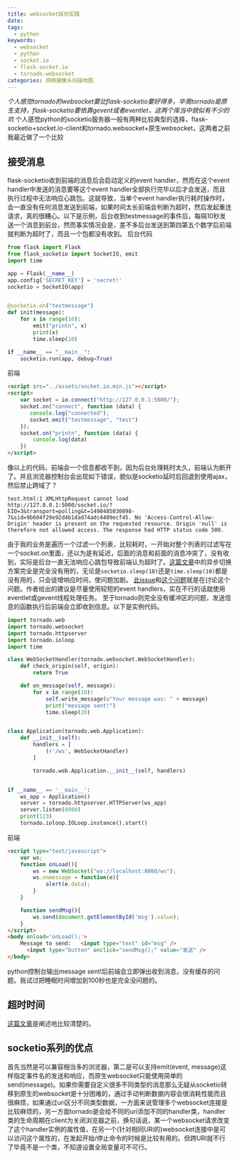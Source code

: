 ```yaml
---
title: websocket踩坑实践
date:
tags:
  - python
keywords:
  - websocket
  - python
  - socket.io
  - flask-socket.io
  - tornado.websocket
categories: 网络摄像头扫描地图
---
```

*个人感觉tornado的websocket要比flask-socketio要好得多，毕竟tornado是原生支持，flask-socketio要依靠gevent或者eventlet，这两个库当中貌似有不少的坑*
个人感觉python的socketio服务器一般有两种比较典型的选择，flask-socketio+socket.io-client和tornado.websocket+原生websocket，这两者之前我最近做了一个比较
<!-- more -->
## 接受消息
flask-socketio收到前端的消息后会启动定义的event handler，然而在这个event handler中发送的消息要等这个event handler全部执行完毕以后才会发送，而且执行过程中无法响应心跳包。这就导致，当单个event handler执行耗时操作时，会一直没有任何消息发送到前端，如果时间太长前端会判断为超时，然后发起重连请求，真的很糟心。以下是示例，后台收到testmessage的事件后，每隔10秒发送一个消息到前台，然而事实情况会是，差不多后台发送到第四第五个数字后前端就判断为超时了，而且一个包都没有收到。
后台代码
```python
from flask import Flask
from flask_socketio import SocketIO, emit
import time

app = Flask(__name__)
app.config['SECRET_KEY'] = 'secret!'
socketio = SocketIO(app)


@socketio.on("testmessage")
def init(message):
    for x in range(10):
        emit("printn", x)
        print(x)
        time.sleep(10)

if __name__ == "__main__":
    socketio.run(app, debug=True)
```
前端
```html
<script src="../assets/socket.io.min.js"></script>
<script>
    var socket = io.connect("http://127.0.0.1:5000/");
    socket.on("connect", function (data) {
       console.log("connected");
       socket.emit("testmessage", "test")
    });
    socket.on("printn", function (data) {
        console.log(data)
    })
</script>
```
像以上的代码，前端会一个信息都收不到，因为后台处理耗时太久，前端认为断开了。并且浏览器控制台会出现如下错误，貌似是socketio延时后回退到使用ajax，然后禁止跨域了？
```error
test.html:1 XMLHttpRequest cannot load http://127.0.0.1:5000/socket.io/?EIO=3&transport=polling&t=1498485030898-7&sid=9b604f29e92d4b1dad74adc4409ecf45. No 'Access-Control-Allow-Origin' header is present on the requested resource. Origin 'null' is therefore not allowed access. The response had HTTP status code 500.
```
由于我的业务是遍历一个过滤一个列表，比较耗时，一开始对整个列表的过滤写在一个socket.on里面，还以为是有延迟，后面的消息和前面的消息冲突了，没有收到，实际是后台一直无法响应心跳包导致前端认为超时了。[这篇文章](http://www.mamicode.com/info-detail-1667562.html)中的异步切换方案完全是完全没有用的，无论是` socketio.sleep(10) `还是` time.sleep(10) `都是没有用的，只会徒增响应时间，使问题加剧。
[此issue](https://github.com/miguelgrinberg/Flask-SocketIO/issues/266)和[这个问题](https://stackoverflow.com/questions/26747253/why-does-my-code-disconnects-a-socket-io-connection-in-node)就是在讨论这个问题。作者给出的建议是尽量使用较短的event handlers，实在不行的话就使用eventlet或gevent线程处理任务。
至于tornado则完全没有缓冲区的问题，发送信息的函数执行后前端会立即收到信息。以下是实例代码。
```python
import tornado.web
import tornado.websocket
import tornado.httpserver
import tornado.ioloop
import time

class WebSocketHandler(tornado.websocket.WebSocketHandler):
    def check_origin(self, origin):
        return True

    def on_message(self, message):
        for x in range(10):
            self.write_message(u"Your message was: " + message)
            print("message sent!")
            time.sleep(20)


class Application(tornado.web.Application):
    def __init__(self):
        handlers = [
            (r'/ws', WebSocketHandler)
        ]

        tornado.web.Application.__init__(self, handlers)


if __name__ == '__main__':
    ws_app = Application()
    server = tornado.httpserver.HTTPServer(ws_app)
    server.listen(8080)
    print(123)
    tornado.ioloop.IOLoop.instance().start()
```
前端
```html
<script type="text/javascript">
    var ws;
    function onLoad(){
        ws = new WebSocket("ws://localhost:8080/ws");
        ws.onmessage = function(e){
            alert(e.data);
        }
    }

    function sendMsg(){
        ws.send(document.getElementById('msg').value);
    }
</script>
<body onload='onLoad();'>
    Message to send:   <input type="text" id="msg" />
      <input type="button" onclick="sendMsg();" value="发送" />
</body>
```
python控制台输出message sent!后前端会立即弹出收到消息，没有缓存的问题。我试过把睡眠时间增加到100秒也是完全没问题的。
## 超时时间
[这篇文章](http://www.cnblogs.com/1wen/p/5808276.html)是阐述地比较清楚的。
## socketio系列的优点
首先当然是可以兼容相当多的浏览器，第二是可以支持emit(event, message)这样指定事件名的发送和响应，而原生websocket只能使用简单的send(message)。如果你需要自定义很多不同类型的消息那么无疑从socketio转移到原生的websocket是十分困难的，通过手动判断数据内容会很消耗性能而且很麻烦，如果通过uri区分不同类型数据，一方面来说管理多个websocket连接是比较麻烦的，另一方面tornado是会给不同的uri添加不同的handler类，handler类的生命周期在client为关闭浏览器之前，换句话说，某一个websocket请求改变了这个handler实例的属性值，在另一个(针对相同URi的)websocket连接中是可以访问这个属性的，在发起开始/停止命令的时候是比较有用的。但跨URI就不行了毕竟不是一个类，不知道设置全局变量可不可行。
